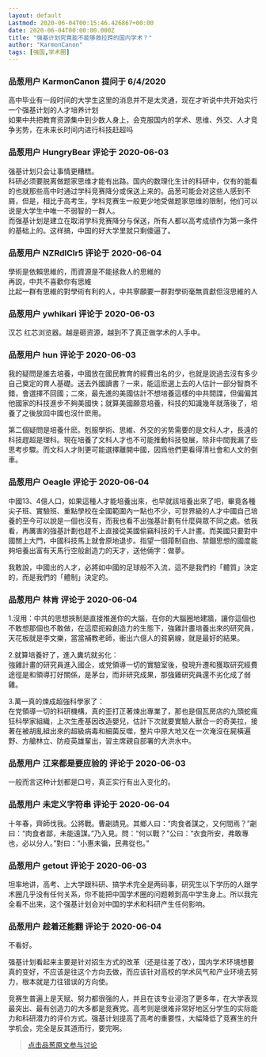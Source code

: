 ```yaml
---
layout: default
Lastmod: 2020-06-04T00:15:46.426867+00:00
date: 2020-06-04T00:00:00.000Z
title: "强基计划究竟能不能够救拉跨的国内学术？"
author: "KarmonCanon"
tags: [强国,学术圈]
---
```



### 品葱用户 **KarmonCanon** 提问于 6/4/2020
    
高中毕业有一段时间的大学生这里的消息并不是太灵通，现在才听说中共开始实行一个强基计划的人才培养计划  
如果中共把教育资源集中到少数人身上，会克服国内的学术、思维、外交、人才竞争劣势，在未来长时间内进行科技赶超吗
    
                

### 品葱用户 **HungryBear** 评论于 2020-06-03
        
强基计划只会让事情更糟糕。  
科研必须要脱离做题家思维才能有出路。国内的数理化生计的科研中，仅有的能看的也就那些高中时通过学科竞赛降分或保送上来的。品葱可能会对这些人感到不屑，但是，相比于高考生，学科竞赛生一般更少地受做题家思维的限制，他们可以说是大学生中唯一不弱智的一群人。  
而强基计划是建立在取消学科竞赛降分与保送，所有人都以高考成绩作为第一条件的基础上的。这样搞，中国的好大学里就只剩傻逼了。
        
                

### 品葱用户 **NZRdlClr5** 评论于 2020-06-04
        
學術是依賴思維的，而資源是不能拯救人的思維的  
再説，中共不喜歡你有思維  
比起一群有思維的對學術有利的人，中共寧願要一群對學術毫無貢獻但沒思維的人
        
                

### 品葱用户 **ywhikari** 评论于 2020-06-03
        
汉芯 红芯浏览器。越是砸资源，越到不了真正做学术的人手中。
        
                

### 品葱用户 **hun** 评论于 2020-06-03
        
我的疑問是誰去培養，中國放在國民教育的經費出名的少，也就是説過去沒有多少自己奠定的育人基礎。送去外國讀書？一來，能這麽選上去的人估計一部分智商不錯，會選擇不回國；二來，最先進的美國估計不想培養這樣的中共間諜，但偏偏其他國家的科技進步不夠美國快；就算美國願意培養，科技的知識幾年就落後了，培養了之後放回中國也沒什麽用。  
  
第二個疑問是培養什麽。剋服學術、思維、外交的劣势需要的是文科人才，長遠的科技趕超是理科。現在培養了文科人才也不可能推動科技發展，除非中間我漏了些思考步驟。而文科人才則更可能選擇離開中國，因爲他們更看得清社會和人文的倒車。
        
                

### 品葱用户 **Oeagle** 评论于 2020-06-04
        
中國13、4億人口，如果這種人才能培養出來，也早就該培養出來了吧，畢竟各種尖子班、實驗班、重點學校在全國範圍內一點也不少，可世界級的人才中國自己培養的至今可以說是一個也沒有，而我也看不出強基計劃有什麼與眾不同之處。依我看，再厲害的強基計劃也趕不上直接從美國偷竊科技的千人計畫。而美國只要對中國關上大門，中國科技馬上就會原地退步。指望一個箝制自由、禁錮思想的國度能夠培養出富有天馬行空般創造力的天才，送他倆字：做夢。  
  
我敢說，中國出的人才，必將如中國的足球般不入流，這不是我們的「體質」決定的，而是我們的「體制」決定的。
        
                

### 品葱用户 **林肯** 评论于 2020-06-04
        
1.沒用：中共的思想挾制是直接推進你的大腦，在你的大腦圈地建牆，讓你這個也不敢想那個也不敢做，在這麼扼殺創造力的生態下，強雞計畫培養出來的研究員，天花板就是李文樂，當當補教老師，衝出六億人的貧窮線，就是最好的結果。  
  
2.就算培養好了，進入糞坑就劣化：  
強雞計畫的研究員進入國企，或党領導一切的實驗室後，發現升遷和獲取研究經費途徑是和領導打好關係，是茅台，而非研究成果，那強雞研究員還不劣化成了弱雞。  
  
3.萬一真的煉成超強科學家了：  
在党領導一切的科研機構，真的歪打正著煉出專業了，那也是個瓦房店的九頭蛇瘋狂科學家組織，上次生產基因改造嬰兒，估計下次就要實驗人獸合一的奇美拉，接著在被胡亂組出來的超級病毒和細菌反噬，整片中原大地又在一次淹沒在屍橫遍野、方艙林立、防疫英雄輩出，習主席親自部署的大洪水中。
        
                

### 品葱用户 **江来都是要应验的** 评论于 2020-06-03
        
一般而言这种计划都是口号，真正实行有出入变化的。
        
                

### 品葱用户 **未定义字符串** 评论于 2020-06-04
        
十年春，齊師伐我。公將戰。曹劌請見。其鄉人曰：“肉食者謀之，又何間焉？”劌曰：“肉食者鄙，未能遠謀。”乃入見。問：“何以戰？”公曰：“衣食所安，弗敢專也，必以分人。”對曰：“小惠未徧，民弗從也。”
        
                

### 品葱用户 **getout** 评论于 2020-06-03
        
坦率地讲，高考、上大学跟科研、搞学术完全是两码事，研究生以下学历的人跟学术圈几乎没有任何关系，你不能把中国学术圈的问题赖到高中学生身上。所以我完全看不出来，这个强基计划会对中国的学术和科研产生任何影响。
        
                

### 品葱用户 **趁着还能翻** 评论于 2020-06-04
        
不看好。  
  
强基计划看起来主要是针对招生方式的改革（还是往差了改），国内学术环境想要真的变好，不应该是往这个方向去做，而应该针对高校的学术风气和产业环境去努力，根本就是力往错误的方向使。  
  
竞赛生普遍上是天赋、努力都很强的人，并且在该专业浸泡了更多年，在大学表现最突出、最有创造力的大多都是竞赛党。高考则是很难非常好地区分学生的实际能力和科研潜力的评价方式。强基计划提高了高考的重要性，大幅降低了竞赛生的升学机会，完全是反其道而行，要完啊。
        
                





> [点击品葱原文参与讨论](https://pincong.rocks/question/26680?warning)

